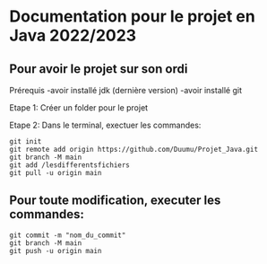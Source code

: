 # Documentation pour le projet en Java 2022/2023

## Pour avoir le projet sur son ordi

Prérequis
-avoir installé jdk (dernière version)
-avoir installé git

Etape 1: Créer un folder pour le projet

Etape 2: Dans le terminal, exectuer les commandes:
```
git init
git remote add origin https://github.com/Duumu/Projet_Java.git
git branch -M main
git add /lesdifferentsfichiers
git pull -u origin main
```
## Pour toute modification, executer les commandes:
```
git commit -m "nom_du_commit"
git branch -M main
git push -u origin main
```
